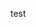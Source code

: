 





































































































test




